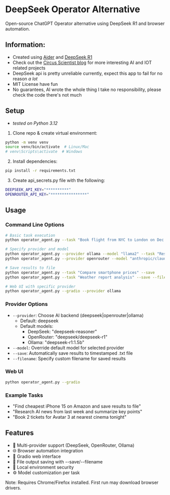 # DeepSeek Operator Alternative

Open-source ChatGPT Operator alternative using DeepSeek R1 and browser automation.

## Information: 
- Created using [Aider](https://aider.chat) and [DeepSeek R1](https://deepseek.com)
- Check out the [Circus Scientist blog](https://circusscientist.com) for more interesting AI and IOT related projects
- DeepSeek api is pretty unreliable currently, expect this app to fail for no reason *a lot*
- MIT License have fun
- No guarantees, AI wrote the whole thing I take no responsibility, please check the code there's not much

## Setup
- *tested on Python 3.12*
1. Clone repo & create virtual environment:
```bash
python -m venv venv
source venv/bin/activate  # Linux/Mac
# venv\Scripts\activate  # Windows
```

2. Install dependencies:
```bash
pip install -r requirements.txt
```

3. Create api_secrets.py file with the following:
```bash
DEEPSEEK_API_KEY="**********"
OPENROUTER_API_KEY="****************"

```

## Usage

### Command Line Options
```bash
# Basic task execution
python operator_agent.py --task "Book flight from NYC to London on Dec 25th"

# Specify provider and model
python operator_agent.py --provider ollama --model "llama2" --task "Research AI news"
python operator_agent.py --provider openrouter --model "anthropic/claude-3-opus" --task "Analyze market trends"

# Save results to file
python operator_agent.py --task "Compare smartphone prices" --save
python operator_agent.py --task "Weather report analysis" --save --filename "weather_analysis.txt"

# Web UI with specific provider
python operator_agent.py --gradio --provider ollama
```

### Provider Options
- `--provider`: Choose AI backend (deepseek|openrouter|ollama)
  - Default: deepseek
  - Default models:
    - DeepSeek: "deepseek-reasoner"
    - OpenRouter: "deepseek/deepseek-r1"
    - Ollama: "deepseek-r1:1.5b"
- `--model`: Override default model for selected provider
- `--save`: Automatically save results to timestamped .txt file
- `--filename`: Specify custom filename for saved results

### Web UI
```bash
python operator_agent.py --gradio
```

### Example Tasks
- "Find cheapest iPhone 15 on Amazon and save results to file"
- "Research AI news from last week and summarize key points"
- "Book 2 tickets for Avatar 3 at nearest cinema tonight"

## Features
- 🤖 Multi-provider support (DeepSeek, OpenRouter, Ollama)
- 🌐 Browser automation integration
- 💬 Gradio web interface
- 📂 File output saving with --save/--filename
- 🔐 Local environment security
- ⚙️ Model customization per task

Note: Requires Chrome/Firefox installed. First run may download browser drivers.
